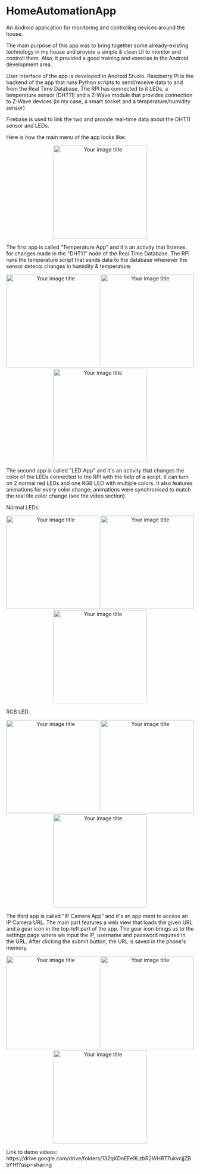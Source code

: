# HomeAutomationApp
An Android application for monitoring and controlling devices around the house.

The main purpose of this app was to bring together some already-existing technology in my house and provide a simple & clean UI to monitor and controll them. Also, it provided a good training and exercise in the Android development area.

User interface of the app is developed in Android Studio.
Raspberry Pi is the backend of the app that runs Python scripts to send/receive data to and from the Real Time Database. The RPI has connected to it LEDs, a temperature sensor (DHT11) and a Z-Wave module that provides connection to Z-Wave devices (in my case, a smart socket and a temperature/humidity sensor)

Firebase is used to link the two and provide real-time data about the DHT11 sensor and LEDs.

Here is how the main menu of the app looks like:
<p align="center">
  <img src="images/HomeAutomationApp.jpg" alt="Your image title" width="250"/>
</p>

The first app is called "Temperature App" and it's an activity that listenes for changes made in the "DHT11" node of the Real Time Database. The RPI runs the temperature script that sends data to the database whenever the sensor detects changes in humidity & temperature.

<p align="center">
  <img src="images/temp_activity_edited.png" alt="Your image title" width="250"/>
  <img src="images/temp_firebase_edited.png" alt="Your image title" width="250"/>
  <img src="images/temp_activity2_edited.png" alt="Your image title" width="250"/>
</p>

The second app is called "LED App" and it's an activity that changes the color of the LEDs connected to the RPI with the help of a script. It can turn on 2 normal red LEDs and one RGB LED with multiple colors. It also features animations for every color change; animations were synchronised to match the real life color change (see the video section).

Normal LEDs:
<p align="center">
  <img src="images/led_activity.png" alt="Your image title" width="250"/>
  <img src="images/led_firebase.png" alt="Your image title" width="250"/>
  <img src="images/led_activity2.png" alt="Your image title" width="250"/>
</p>
RGB LED:
<p align="center">
  <img src="images/led_activity.png" alt="Your image title" width="250"/>
  <img src="images/led_firebase2.png" alt="Your image title" width="250"/>
  <img src="images/led_activity3.png" alt="Your image title" width="250"/>
</p>

The third app is called "IP Camera App" and it's an app ment to access an IP Camera URL. The main part features a web view that loads the given URL and a gear icon in the top-left part of the app. The gear icon brings us to the settings page where we input the IP, username and password required in the URL. After clicking the submit button, the URL is saved in the phone's memory.

<p align="center">
  <img src="images/camera_activity.png" alt="Your image title" width="250"/>
  <img src="images/camera_settings.png" alt="Your image title" width="250"/>
  <img src="images/camera_activity2.png" alt="Your image title" width="250"/>
</p>
Link to demo videos: https://drive.google.com/drive/folders/132qKDnEFe9LzbR2WHRT7ukvcjjZBbYHf?usp=sharing

